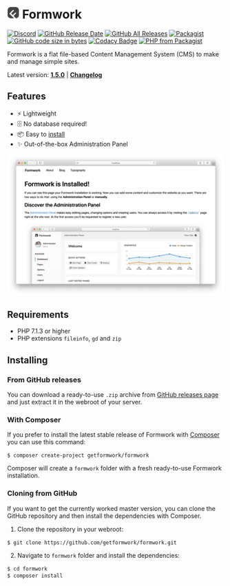# <img src="admin/assets/images/icon.png" height="28"> Formwork

[![Discord](https://img.shields.io/discord/637658168754831380?color=%237289da&label=chat&logo=discord&logoColor=%23fff)](https://discord.gg/5Q3BmNY)
[![GitHub Release Date](https://img.shields.io/github/release-date/getformwork/formwork.svg)](https://github.com/getformwork/formwork/releases/latest)
[![GitHub All Releases](https://img.shields.io/github/downloads/getformwork/formwork/total.svg)](https://github.com/getformwork/formwork/releases)
[![Packagist](https://img.shields.io/packagist/dt/getformwork/formwork.svg?color=%23f28d1a&label=Packagist%20downloads)](https://packagist.org/packages/getformwork/formwork)
[![GitHub code size in bytes](https://img.shields.io/github/languages/code-size/getformwork/formwork.svg)]()
[![Codacy Badge](https://api.codacy.com/project/badge/Grade/8c39728de81141ca9258acf46af50d51)](https://www.codacy.com/app/getformwork/formwork)
[![PHP from Packagist](https://img.shields.io/packagist/php-v/getformwork/formwork.svg)](#requirements)

Formwork is a flat file-based Content Management System (CMS) to make and manage simple sites.

Latest version: [**1.5.0**](https://github.com/getformwork/formwork/releases/latest) | [**Changelog**](CHANGELOG.md)

## Features
- ⚡️ Lightweight
- 🗄 No database required!
- 📦 Easy to [install](#installing)
- ✨ Out-of-the-box Administration Panel

![](assets/images/formwork.png)

## Requirements
- PHP 7.1.3 or higher
- PHP extensions `fileinfo`, `gd` and `zip`

## Installing

### From GitHub releases
You can download a ready-to-use `.zip` archive from [GitHub releases page](https://github.com/getformwork/formwork/releases) and just extract it in the webroot of your server.

### With Composer
If you prefer to install the latest stable release of Formwork with [Composer](https://getcomposer.org/) you can use this command:

```
$ composer create-project getformwork/formwork
```

Composer will create a `formwork` folder with a fresh ready-to-use Formwork installation.

### Cloning from GitHub
If you want to get the currently worked master version, you can clone the GitHub repository and then install the dependencies with Composer.

1. Clone the repository in your webroot:

```
$ git clone https://github.com/getformwork/formwork.git
```

2. Navigate to `formwork` folder and install the dependencies:

```
$ cd formwork
$ composer install
```
